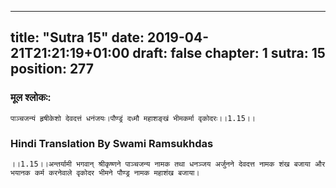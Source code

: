 
---
title: "Sutra 15"
date: 2019-04-21T21:21:19+01:00
draft: false
chapter: 1
sutra: 15
position: 277
---
### मूल श्लोकः:
```
पाञ्चजन्यं हृषीकेशो देवदत्तं धनंजयः।पौण्ड्रं दध्मौ महाशङ्खं भीमकर्मा वृकोदरः।।1.15।।

```

### Hindi Translation By Swami Ramsukhdas
```
।।1.15।।अन्तर्यामी भगवान् श्रीकृष्णने पाञ्चजन्य नामक तथा धनञ्जय अर्जुनने देवदत्त नामक शंख बजाया और भयानक कर्म करनेवाले वृकोदर भीमने पौण्ड्र नामक महाशंख बजाया।

```

